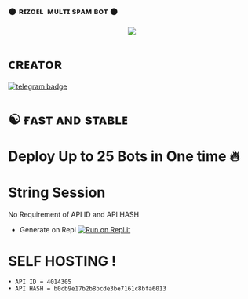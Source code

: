 ### 𒊹︎︎︎ ʀɪᴢᴏᴇʟ ︎ ᴍᴜʟᴛɪ sᴘᴀᴍ ʙᴏᴛ 𒊹︎︎︎︎︎

<p align="center">
  <img src="https://telegra.ph/file/98f3e01fcb05d98373cfc.jpg">
</p>

# ᴄʀᴇᴀᴛᴏʀ
 [![telegram badge](https://img.shields.io/badge/RiZoeL-30302f?style=for-the-badge&logo=telegram)](https://t.me/TheRiZoeL)
# ☯︎ ғᴀsᴛ ᴀɴᴅ sᴛᴀʙʟᴇ 
# Deploy Up to 25 Bots in One time 🔥
# String Session
No Requirement of API ID and API HASH

   - Generate on Repl [![Run on Repl.it](https://repl.it/badge/github/MrRizoel/RiZoeLSpamBot)](https://replit.com/@RiZoeL/RiZoeL-Spam-bot)

# SELF HOSTING !
```
• API ID = 4014305
• API HASH = b0cb9e17b2b8bcde3be7161c8bfa6013
```
